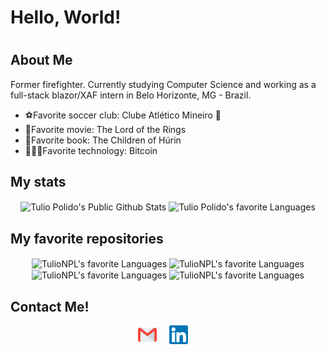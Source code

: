 <h1>Hello, World!<h1>


<h2>About Me</h2>
Former firefighter. Currently studying Computer Science and working as a full-stack blazor/XAF intern in Belo Horizonte, MG - Brazil.

* ⚽Favorite soccer club: Clube Atlético Mineiro 🐓
* 🎥Favorite movie: The Lord of the Rings
* 📕Favorite book: The Children of Húrin
* 👨🏻‍💻Favorite technology: Bitcoin
  
<h2>My stats</h2>
<p align="center">
<img align="center" src="https://github-readme-stats.vercel.app/api?username=TulioPolido&show_icons=true&theme=dark" alt="Tulio Polido's Public Github Stats">
<img align="center" src="https://github-readme-stats.vercel.app/api/top-langs/?username=TulioPolido&layout=compact&theme=dark" alt="Tulio Polido's favorite Languages">
</p>  

<h2>My favorite repositories</h2>
<p align="center">
  <img align="center" src="https://github-readme-stats.vercel.app/api/pin/?username=TulioPolido&repo=Compilador_L_Lang&show_icons=true&theme=dark" alt="TulioNPL's favorite Languages">
  <img align="center" src="https://github-readme-stats.vercel.app/api/pin/?username=TulioPolido&repo=Breast_Cancer_Classifier_Software&show_icons=true&theme=dark" alt="TulioNPL's favorite Languages">
  <img align="center" src="https://github-readme-stats.vercel.app/api/pin/?username=TulioPolido&repo=blockchainTest&show_icons=true&theme=dark" alt="TulioNPL's favorite Languages">
  <img align="center" src="https://github-readme-stats.vercel.app/api/pin/?username=TulioPolido&repo=BeecrowdSolutions&show_icons=true&theme=dark" alt="TulioNPL's favorite Languages">
</p>
<h2>Contact Me!</h2>
<p align="center">
  <a href="mailto:tulionp.lopes@gmail.com"><img src="https://github.com/chandan-reddy-k/chandan-reddy-k/blob/master/assets/gmail.svg" width="30px" alt="mail"></a> &nbsp; &nbsp;
  <a href="https://in.linkedin.com/in/TulioPolido"><img src="https://github.com/chandan-reddy-k/chandan-reddy-k/blob/master/assets/linkedin.svg" width="30px" alt="LinkedIn"></a> &nbsp; &nbsp;
</p>
